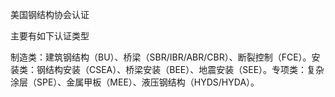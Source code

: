 美国钢结构协会认证


主要有如下认证类型

制造类​​：建筑钢结构（BU）、桥梁（SBR/IBR/ABR/CBR）、断裂控制（FCE）。
​​安装类​​：钢结构安装（CSEA）、桥梁安装（BEE）、地震安装（SEE）。
​​专项类​​：复杂涂层（SPE）、金属甲板（MEE）、液压钢结构（HYDS/HYDA）。
